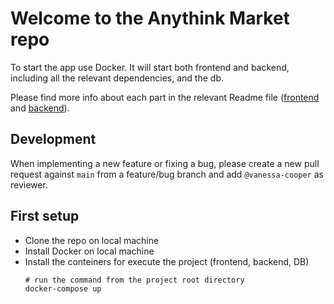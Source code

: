 # Welcome to the Anythink Market repo

To start the app use Docker. It will start both frontend and backend, including all the relevant dependencies, and the db.

Please find more info about each part in the relevant Readme file ([frontend](frontend/readme.md) and [backend](backend/README.md)).

## Development

When implementing a new feature or fixing a bug, please create a new pull request against `main` from a feature/bug branch and add `@vanessa-cooper` as reviewer.

## First setup

- Clone the repo on local machine
- Install Docker on local machine
- Install the conteiners for execute the project (frontend, backend, DB)
  ```
  # run the command from the project root directory
  docker-compose up
  ```

